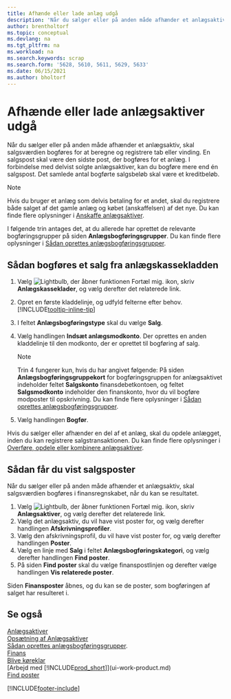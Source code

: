 ```yaml
---
title: Afhænde eller lade anlæg udgå
description: 'Når du sælger eller på anden måde afhænder et anlægsaktiv, skal salgsværdien bogføres for at beregne og registrere tab eller vinding.'
author: brentholtorf
ms.topic: conceptual
ms.devlang: na
ms.tgt_pltfrm: na
ms.workload: na
ms.search.keywords: scrap
ms.search.form: '5628, 5610, 5611, 5629, 5633'
ms.date: 06/15/2021
ms.author: bholtorf
---
```

# <a name="dispose-of-or-retire-fixed-assets"></a>Afhænde eller lade anlægsaktiver udgå

Når du sælger eller på anden måde afhænder et anlægsaktiv, skal salgsværdien bogføres for at beregne og registrere tab eller vinding. En salgspost skal være den sidste post, der bogføres for et anlæg. I forbindelse med delvist solgte anlægsaktiver, kan du bogføre mere end én salgspost. Det samlede antal bogførte salgsbeløb skal være et kreditbeløb.  

> [!NOTE]  
> Hvis du bruger et anlæg som delvis betaling for et andet, skal du registrere både salget af det gamle anlæg og købet (anskaffelsen) af det nye. Du kan finde flere oplysninger i [Anskaffe anlægsaktiver](fa-how-acquire.md).  

I følgende trin antages det, at du allerede har oprettet de relevante bogføringsgrupper på siden **Anlægsbogføringsgrupper**. Du kan finde flere oplysninger i [Sådan oprettes anlægsbogføringsgrupper](fa-how-setup-general.md#to-set-up-fixed-asset-posting-groups).  

## <a name="to-post-a-disposal-from-the-fixed-asset-gl-journal"></a>Sådan bogføres et salg fra anlægskassekladden

1. Vælg ![Lightbulb, der åbner funktionen Fortæl mig.](media/ui-search/search_small.png "Fortæl mig, hvad du vil foretage dig") ikon, skriv **Anlægskasseklader**, og vælg derefter det relaterede link.  
2. Opret en første kladdelinje, og udfyld felterne efter behov. [!INCLUDE[tooltip-inline-tip](includes/tooltip-inline-tip_md.md)]  
3. I feltet **Anlægsbogføringstype** skal du vælge **Salg**.  
4. Vælg handlingen **Indsæt anlægsmodkonto**. Der oprettes en anden kladdelinje til den modkonto, der er oprettet til bogføring af salg.  

    > [!NOTE]  
    >  Trin 4 fungerer kun, hvis du har angivet følgende: På siden **Anlægsbogføringsgruppekort** for bogføringsgruppen for anlægsaktivet indeholder feltet **Salgskonto** finansdebetkontoen, og feltet **Salgsmodkonto** indeholder den finanskonto, hvor du vil bogføre modposter til opskrivning. Du kan finde flere oplysninger i [Sådan oprettes anlægsbogføringsgrupper](fa-how-setup-general.md#to-set-up-fixed-asset-posting-groups).  
5. Vælg handlingen **Bogfør**.  

Hvis du sælger eller afhænder en del af et anlæg, skal du opdele anlægget, inden du kan registrere salgstransaktionen. Du kan finde flere oplysninger i [Overføre, opdele eller kombinere anlægsaktiver](fa-how-trans-split-combine.md).  

## <a name="to-view-disposal-ledger-entries"></a>Sådan får du vist salgsposter

Når du sælger eller på anden måde afhænder et anlægsaktiv, skal salgsværdien bogføres i finansregnskabet, når du kan se resultatet.  

1. Vælg ![Lightbulb, der åbner funktionen Fortæl mig.](media/ui-search/search_small.png "Fortæl mig, hvad du vil foretage dig") ikon, skriv **Anlægsaktiver**, og vælg derefter det relaterede link.  
2. Vælg det anlægsaktiv, du vil have vist poster for, og vælg derefter handlingen **Afskrivningsprofiler**.  
3. Vælg den afskrivningsprofil, du vil have vist poster for, og vælg derefter handlingen **Poster**.  
4. Vælg en linje med **Salg** i feltet **Anlægsbogføringskategori**, og vælg derefter handlingen **Find poster**.  
5. På siden **Find poster** skal du vælge finanspostlinjen og derefter vælge handlingen **Vis relaterede poster**.  

Siden **Finansposter** åbnes, og du kan se de poster, som bogføringen af salget har resulteret i.  

## <a name="see-also"></a>Se også

[Anlægsaktiver](fa-manage.md)  
[Opsætning af Anlægsaktiver](fa-setup.md)  
[Sådan oprettes anlægsbogføringsgrupper](fa-how-setup-general.md#to-set-up-fixed-asset-posting-groups).  
[Finans](finance.md)  
[Blive køreklar](ui-get-ready-business.md)  
[Arbejd med [!INCLUDE[prod_short](includes/prod_short.md)]](ui-work-product.md)  
[Find poster](ui-find-entries.md)  


[!INCLUDE[footer-include](includes/footer-banner.md)]
